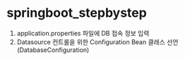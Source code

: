 # springboot_stepbystep

1. application.properties 파일에 DB 접속 정보 입력
2. Datasource 컨트롤을 위한 Configuration Bean 클래스 선언(DatabaseConfiguration)
